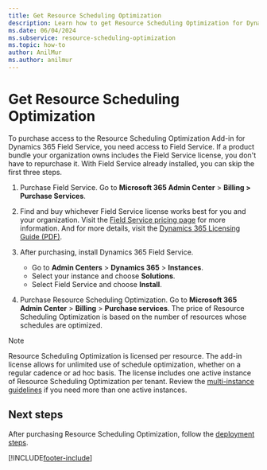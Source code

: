 ```yaml
---
title: Get Resource Scheduling Optimization
description: Learn how to get Resource Scheduling Optimization for Dynamics 365 Field Service.
ms.date: 06/04/2024
ms.subservice: resource-scheduling-optimization
ms.topic: how-to
author: AnilMur
ms.author: anilmur
---
```


# Get Resource Scheduling Optimization

To purchase access to the Resource Scheduling Optimization Add-in for Dynamics 365 Field Service, you need access to Field Service. If a product bundle your organization owns includes the Field Service license, you don't have to repurchase it. With Field Service already installed, you can skip the first three steps.

1. Purchase Field Service. Go to **Microsoft 365 Admin Center** > **Billing > Purchase Services**.

1. Find and buy whichever Field Service license works best for you and your organization. Visit the [Field Service pricing page](https://dynamics.microsoft.com/pricing/#Service) for more information. And for more details, visit the [Dynamics 365 Licensing Guide (PDF)](https://go.microsoft.com/fwlink/?LinkId=866544).

1. After purchasing, install Dynamics 365 Field Service.

   - Go to **Admin Centers** > **Dynamics 365** > **Instances**.
   - Select your instance and choose **Solutions**.
   - Select Field Service and choose **Install**.

1. Purchase Resource Scheduling Optimization. Go to **Microsoft 365 Admin Center** > **Billing** > **Purchase services**. The price of Resource Scheduling Optimization is based on the number of resources whose schedules are optimized.

> [!NOTE]
> Resource Scheduling Optimization is licensed per resource. The add-in license allows for unlimited use of schedule optimization, whether on a regular cadence or ad hoc basis. The license includes one active instance of Resource Scheduling Optimization per tenant. Review the [multi-instance guidelines](./rso-deployment.md#acquiring-licenses-for-multiple-instances) if you need more than one active instances.

## Next steps

After purchasing Resource Scheduling Optimization, follow the [deployment steps](rso-deployment.md).

[!INCLUDE[footer-include](../includes/footer-banner.md)]
